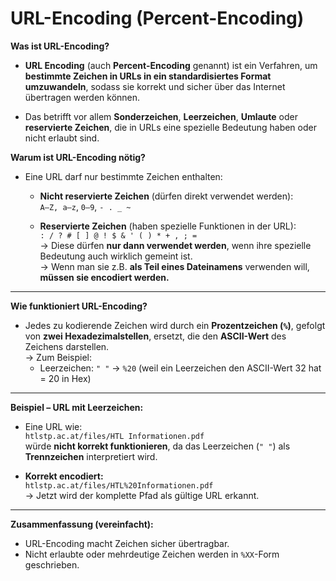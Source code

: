 
# URL-Encoding (Percent-Encoding)

**Was ist URL-Encoding?**
- **URL Encoding** (auch **Percent-Encoding** genannt) ist ein Verfahren, um **bestimmte Zeichen in URLs in ein standardisiertes Format umzuwandeln**, sodass sie korrekt und sicher über das Internet übertragen werden können.
    
- Das betrifft vor allem **Sonderzeichen**, **Leerzeichen**, **Umlaute** oder **reservierte Zeichen**, die in URLs eine spezielle Bedeutung haben oder nicht erlaubt sind.
    

**Warum ist URL-Encoding nötig?**
- Eine URL darf nur bestimmte Zeichen enthalten:
    - **Nicht reservierte Zeichen** (dürfen direkt verwendet werden):  
        `A–Z, a–z`, `0–9`, `- . _ ~`
        
    - **Reservierte Zeichen** (haben spezielle Funktionen in der URL):  
        `: / ? # [ ] @ ! $ & ' ( ) * + , ; =`  
        → Diese dürfen **nur dann verwendet werden**, wenn ihre spezielle Bedeutung auch wirklich gemeint ist.  
        → Wenn man sie z.B. **als Teil eines Dateinamens** verwenden will, **müssen sie encodiert werden.**
        

---

**Wie funktioniert URL-Encoding?**

- Jedes zu kodierende Zeichen wird durch ein **Prozentzeichen (`%`)**, gefolgt von **zwei Hexadezimalstellen**, ersetzt, die den **ASCII-Wert** des Zeichens darstellen.  
    → Zum Beispiel:
    - Leerzeichen: `" "` → `%20` (weil ein Leerzeichen den ASCII-Wert 32 hat = 20 in Hex)
        

---

**Beispiel – URL mit Leerzeichen:**

- Eine URL wie:  
    `htlstp.ac.at/files/HTL Informationen.pdf`  
    würde **nicht korrekt funktionieren**, da das Leerzeichen (`" "`) als **Trennzeichen** interpretiert wird.
    
- **Korrekt encodiert:**  
    `htlstp.ac.at/files/HTL%20Informationen.pdf`  
    → Jetzt wird der komplette Pfad als gültige URL erkannt.

---


**Zusammenfassung (vereinfacht):**
- URL-Encoding macht Zeichen sicher übertragbar.
- Nicht erlaubte oder mehrdeutige Zeichen werden in `%XX`-Form geschrieben.
    